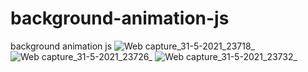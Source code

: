 # background-animation-js
background animation js
![Web capture_31-5-2021_23718_](https://user-images.githubusercontent.com/74392722/132998796-24c8598f-28c1-4540-b505-a03147a6a079.jpeg)
![Web capture_31-5-2021_23726_](https://user-images.githubusercontent.com/74392722/132998797-7eb84907-cdbb-439a-8382-90b3077dcc37.jpeg)
![Web capture_31-5-2021_23732_](https://user-images.githubusercontent.com/74392722/132998798-83d7b44f-dbfe-47d6-913f-bd49f8ec664e.jpeg)
